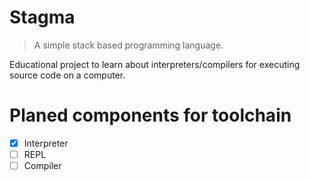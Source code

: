 # Stagma

> A simple stack based programming language.

Educational project to learn about interpreters/compilers for executing source code on a computer.

# Planed components for toolchain

- [x] Interpreter
- [ ] REPL
- [ ] Compiler
